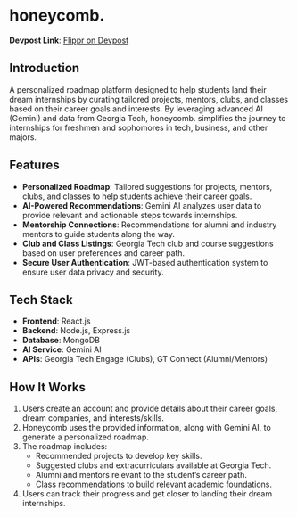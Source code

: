 # honeycomb.

**Devpost Link**: [Flippr on Devpost](https://devpost.com/software/honeycomb-25ezt6)

## Introduction

A personalized roadmap platform designed to help students land their dream internships by curating tailored projects, mentors, clubs, and classes based on their career goals and interests. By leveraging advanced AI (Gemini) and data from Georgia Tech, honeycomb. simplifies the journey to internships for freshmen and sophomores in tech, business, and other majors.

## Features
- **Personalized Roadmap**: Tailored suggestions for projects, mentors, clubs, and classes to help students achieve their career goals.
- **AI-Powered Recommendations**: Gemini AI analyzes user data to provide relevant and actionable steps towards internships.
- **Mentorship Connections**: Recommendations for alumni and industry mentors to guide students along the way.
- **Club and Class Listings**: Georgia Tech club and course suggestions based on user preferences and career path.
- **Secure User Authentication**: JWT-based authentication system to ensure user data privacy and security.

## Tech Stack
- **Frontend**: React.js
- **Backend**: Node.js, Express.js
- **Database**: MongoDB
- **AI Service**: Gemini AI
- **APIs**: Georgia Tech Engage (Clubs), GT Connect (Alumni/Mentors)

## How It Works
1. Users create an account and provide details about their career goals, dream companies, and interests/skills.
2. Honeycomb uses the provided information, along with Gemini AI, to generate a personalized roadmap.
3. The roadmap includes:
   - Recommended projects to develop key skills.
   - Suggested clubs and extracurriculars available at Georgia Tech.
   - Alumni and mentors relevant to the student’s career path.
   - Class recommendations to build relevant academic foundations.
4. Users can track their progress and get closer to landing their dream internships.

